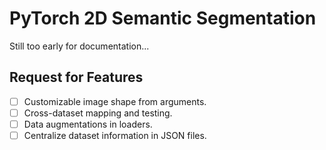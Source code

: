 # PyTorch 2D Semantic Segmentation

Still too early for documentation...

## Request for Features

- [ ] Customizable image shape from arguments.
- [ ] Cross-dataset mapping and testing.
- [ ] Data augmentations in loaders.
- [ ] Centralize dataset information in JSON files.
